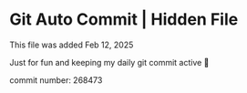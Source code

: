 # Git Auto Commit | Hidden File

This file was added Feb 12, 2025

Just for fun and keeping my daily git commit active 🤪

commit number: 268473
